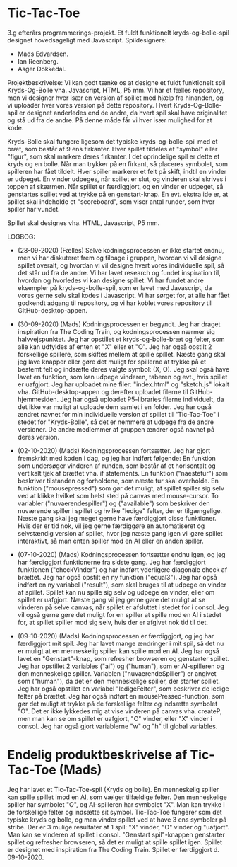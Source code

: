 # Tic-Tac-Toe
3.g efterårs programmerings-projekt. Et fuldt funktionelt kryds-og-bolle-spil designet hovedsageligt med Javascript. 
Spildesignere: 
 - Mads Edvardsen.
 - Ian Reenberg.
 - Asger Dokkedal.
 
Projektbeskrivelse: 
Vi kan godt tænke os at designe et fuldt funktionelt spil Kryds-Og-Bolle vha. Javascript, HTML, P5 mm. 
Vi har et fælles repository, men vi designer hver især en version af spillet med hjælp fra hinanden, og vi uploader hver vores version på dette repository. 
Hvert Kryds-Og-Bolle-spil er designet anderledes end de andre, da hvert spil skal have originalitet og stå ud fra de andre. På denne måde får vi hver især mulighed for at kode. 

Kryds-Bolle skal fungere ligesom det typiske kryds-og-bolle-spil med et bræt, som består af 9 ens firkanter. Hver spillet tildeles et "symbol" eller "figur", som skal markere deres firkanter. I det oprindelige spil er dette et kryds og en bolle. 
Når man trykker på en firkant, så placeres symbolet, som spilleren har fået tildelt. Hver spiller markerer et felt på skift, indtil en vinder er udpeget. En vinder udpeges, når spillet er slut, og vinderen skal skrives i toppen af skærmen. Når spillet er færdiggjort, og en vinder er udpeget, så genstartes spillet ved at trykke på en genstart-knap. 
En evt. ekstra ide er, at spillet skal indeholde et "scoreboard", som viser antal runder, som hver spiller har vundet. 

Spillet skal designes vha. HTML, Javascript, P5 mm. 



LOGBOG: 

 - (28-09-2020) (Fælles)
Selve kodningsprocessen er ikke startet endnu, men vi har diskuteret frem og tilbage i gruppen, hvordan vi vil designe spillet overalt, og hvordan vi vil designe hvert vores individuelle spil, så det står ud fra de andre. Vi har lavet research og fundet inspiration til, hvordan og hvorledes vi kan designe spillet. Vi har fundet andre eksempler på kryds-og-bolle-spil, som er lavet med Javascript, da vores gerne selv skal kodes i Javascript. 
Vi har sørget for, at alle har fået godkendt adgang til repository, og vi har koblet vores repository til GitHub-desktop-appen. 

 - (30-09-2020) (Mads)
Kodningsprocessen er begyndt. Jeg har draget inspiration fra The Coding Train, og kodningsprocessen nærmer sig halvvejspunktet. Jeg har opstillet et kryds-og-bolle-bræt og felter, som alle kan udfyldes af enten et "X" eller et "O". Jeg har også opstilt 2 forskellige spillere, som skiftes mellem at spille spillet. Næste gang skal jeg lave knapper eller gøre det muligt for spillerne at trykke på et bestemt felt og indsætte deres valgte symbol: (X, O). Jeg skal også have lavet en funktion, som kan udpege vinderen, taberen og evt., hvis spillet er uafgjort. Jeg har uploadet mine filer: "index.html" og "sketch.js" lokalt vha. GitHub-desktop-appen og derefter uploadet filerne til GitHub-hjemmesiden. Jeg har også uploadet P5-libraries filerne individuelt, da det ikke var muligt at uploade dem samlet i en folder. Jeg har også ændret navnet for min individuelle version af spillet til "Tic-Tac-Toe" i stedet for "Kryds-Bolle", så det er nemmere at udpege fra de andre versioner. De andre medlemmer af gruppen ændrer også navnet på deres version. 
 
  - (02-10-2020) (Mads)
Kodningsprocessen fortsætter. Jeg har gjort fremskridt med koden i dag, og jeg har indført følgende: 
   En funktion som undersøger vinderen af runden, som består af et horisontalt og vertikalt tjek af brættet vha. if statements. 
   En funktion ("naestetur") som beskriver tilstanden og forholdene, som næste tur skal overholde. 
   En funktion ("mousepressed") som gør det muligt, at spillet spiller sig selv ved at klikke hvilket som helst sted på canvas med mouse-cursor. 
   To variabler ("nuvaerendespiller") og ("available") som beskriver den nuværende spiller i spillet og hvilke "ledige" felter, der er tilgængelige.
Næste gang skal jeg meget gerne have færdiggjort disse funktioner. Hvis der er tid nok, vil jeg gerne færdiggøre en automatiseret og selvstændig version af spillet, hvor jeg    næste gang igen vil gøre spillet interaktivt, så man enten spiller mod en AI eller en anden spiller.

 - (07-10-2020) (Mads)
Kodningsprocessen fortsætter endnu igen, og jeg har færdiggjort funktionerne fra sidste gang. Jeg har færdiggjort funktionen ("checkVinder") og har indført yderligere diagonale check af brættet. Jeg har også opstilt en ny funktion ("equal3"). Jeg har også indført en ny variabel ("result"), som skal bruges til at udpege en vinder af spillet. Spillet kan nu spille sig selv og udpege en vinder, eller om spillet er uafgjort. Næste gang vil jeg gerne gøre det muligt at se vinderen på selve canvas, når spillet er afsluttet i stedet for i consol. Jeg vil også gerne gøre det muligt for en spiller at spille mod en AI i stedet for, at spillet spiller mod sig selv, hvis der er afgivet nok tid til det. 

 - (09-10-2020) (Mads)
Kodningsprocessen er færdiggjort, og jeg har færdiggjort mit spil. Jeg har lavet mange ændringer i mit spil, så det nu er muligt at en menneskelig spiller kan spille mod en AI. Jeg har også lavet en "Genstart"-knap, som refresher browseren og genstarter spillet. Jeg har opstillet 2 variables ("ai") og ("human"), som er AI-spilleren og den menneskelige spiller. Variablen ("nuvaerendeSpiller") er angivet som ("human"), da det er den menneskelige spiller, der starter spillet. Jeg har også opstillet en variabel "ledigeFelter", som beskriver de ledige felter på brættet. Jeg har også indført en mousePressed-function, som gør det muligt at trykke på de forskellige felter og indsætte symbolet "O". Det er ikke lykkedes mig at vise vinderen på canvas vha. createP, men man kan se om spillet er uafgjort, "O" vinder, eller "X" vinder i consol. Jeg har også gjort variablerne "w" og "h" til global variables. 

# Endelig produktbeskrivelse af Tic-Tac-Toe (Mads) # 
Jeg har lavet et Tic-Tac-Toe-spil (Kryds og bolle). En menneskelig spiller kan spille spillet imod en AI, som vælger tilfældige felter. Den menneskelige spiller har symbolet "O", og AI-spilleren har symbolet "X". Man kan trykke i de forskellige felter og indsætte sit symbol. Tic-Tac-Toe fungerer som det typiske kryds og bolle, og man vinder spillet ved at have 3 ens symboler på stribe. Der er 3 mulige resultater af 1 spil: "X" vinder, "O" vinder og "uafjort". Man kan se vinderen af spillet i consol. "Genstart spil"-knappen genstarter spillet og refresher browseren, så det er muligt at spille spillet igen. Spillet er designet med inspiration fra The Coding Train. 
Spillet er færdiggjort d. 09-10-2020. 
